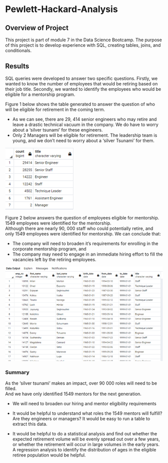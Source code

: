 # Pewlett-Hackard-Analysis
## Overview of Project
This project is part of module 7 in the Data Science Bootcamp.
The purpose of this project is to develop experience with SQL, creating tables, joins, and conditionals.

## Results
SQL queries were developed to answer two specific questions.  Firstly, we wanted to know the number of employees that would be retiring based on their job title.  Secondly, we wanted to identify the employees who would be eligible for a mentorship program.

Figure 1 below shows the table generated to answer the question of who will be eligible for retirement in the coming term.  
-	As we can see, there are 29, 414 senior engineers who may retire and leave a drastic technical vacuum in the company.  We do have to worry about a ‘silver tsunami’ for these engineers.
-	Only 2 Managers will be eligible for retirement.  The leadership team is young, and we don’t need to worry about a ‘silver Tsunami’ for them.

![Graph](/Data/retiring_titles.PNG)

Figure 2 below answers the question of employees eligible for mentorship.  1549 employees were identified for the mentorship.  
Although there are nearly 90, 000 staff who could potentially retire, and only 1549 employees were identified for mentorship.  We can conclude that:
-	The company will need to broaden it’s requirements for enrolling in the corporate mentorship program, and
-	The company may need to engage in an immediate hiring effort to fill the vacancies left by the retiring employees.

![Graph](/Data/mentorship_eligibilty.PNG)

### Summary
As the ‘silver tsunami’ makes an impact, over 90 000 roles will need to be filled.  
And we have only identified 1549 mentors for the next generation.  
-	We will need to broaden our hiring and mentor eligibility requirements

-	It would be helpful to understand what roles the 1549 mentors will fulfill?  Are they engineers or managers?  It would be easy to run a table to extract this data.
-	It would be helpful to do a statistical analysis and find out whether the expected retirement volume will be evenly spread out over a few years, or whether the retirement will occur in large volumes in the early years.  A regression analysis to identify the distribution of ages in the eligible retiree population would be helpful.

